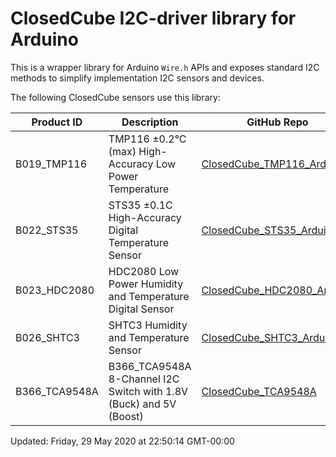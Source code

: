 ClosedCube I2C-driver library for Arduino
=================================================================

This is a wrapper library for Arduino <code>Wire.h</code> APIs and exposes standard I2C methods to simplify implementation I2C sensors and devices.

The following ClosedCube sensors use this library:

| Product ID  | Description | GitHub Repo   | 
| ------------| ----------- | ------------- |
| B019_TMP116 | TMP116 ±0.2°C (max) High-Accuracy Low Power Temperature | [ClosedCube_TMP116_Arduino](https://github.com/closedcube/ClosedCube_TMP116_Arduino) |
| B022_STS35  | STS35 ±0.1C High-Accuracy Digital Temperature Sensor | [ClosedCube_STS35_Arduino](https://github.com/closedcube/ClosedCube_STS35_Arduino)
| B023_HDC2080  | HDC2080 Low Power Humidity and Temperature Digital Sensor  | [ClosedCube_HDC2080_Arduino](https://github.com/closedcube/ClosedCube_HDC2080_Arduino)
| B026_SHTC3  | SHTC3 Humidity and Temperature Sensor | [ClosedCube_SHTC3_Arduino](https://github.com/closedcube/ClosedCube_SHTC3_Arduino)
| B366_TCA9548A | B366_TCA9548A 8-Channel I2C Switch with 1.8V (Buck) and 5V (Boost) | [ClosedCube_TCA9548A](https://github.com/closedcube/ClosedCube_TCA9548A_Arduino)


Updated: Friday, 29 May 2020 at 22:50:14 GMT-00:00
